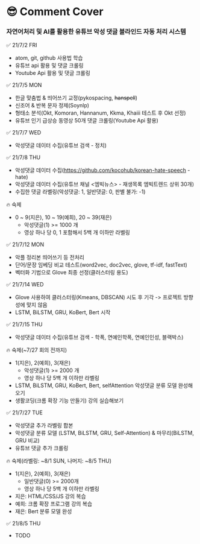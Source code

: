 # &#128526; Comment Cover
### 자연어처리 및 AI를 활용한 유튜브 악성 댓글 블라인드 자동 처리 시스템

&#9989; 21/7/2 FRI
- atom, git, github 사용법 학습
- 유튜브 api 활용 및 댓글 크롤링
- Youtube Api 활용 및 댓글 크롤링

&#9989; 21/7/5 MON
- 한글 맞춤법 & 띄어쓰기 교정(pykospacing, <strike>hanspell</strike>)
- 신조어 & 반복 문자 정제(Soynlp)
- 형태소 분석(Okt, Komoran, Hannanum, Kkma, Khaiii 테스트 후 Okt 선정)
- 유튜브 인기 급상승 동영상 50개 댓글 크롤링(Youtube Api 활용)

&#9989; 21/7/7 WED
- 악성댓글 데이터 수집(유튜브 검색 - 정치)

&#9989; 21/7/8 THU
- 악성댓글 데이터 수집(https://github.com/kocohub/korean-hate-speech - hate)
- 악성댓글 데이터 수집(유튜브 채널 <엠빅뉴스> - 재생목록 엠빅트렌드 상위 30개)
- 수집한 댓글 라벨링(악성댓글: 1, 일반댓글: 0, 판별 불가: -1)

&#128293; 숙제
- 0 ~ 9(지은), 10 ~ 19(예희), 20 ~ 39(재은)
  - 악성댓글(1) >= 1000 개
  - 영상 하나 당 0, 1 포함해서 5백 개 이하만 라벨링

&#9989; 21/7/12 MON
- 악플 정리본 띄어쓰기 등 전처리
- 단어/문장 임베딩 비교 테스트(word2vec, doc2vec, glove, tf-idf, fastText)
- 벡터화 기법으로 Glove 최종 선정(클러스터링 용도)

&#9989; 21/7/14 WED
- Glove 사용하여 클러스터링(Kmeans, DBSCAN) 시도 후 기각
-> 프로젝트 방향성에 맞지 않음
- LSTM, BiLSTM, GRU, KoBert, Bert 시작

&#9989; 21/7/15 THU
- 악성댓글 데이터 수집(유튜브 검색 - 학폭, 연예인학폭, 연예인인성, 블랙박스)

&#128293; 숙제(~7/27 회의 전까지)
- 1(지은), 2(예희), 3(재은)
  - 악성댓글(1) >= 2000 개
  - 영상 하나 당 5백 개 이하만 라벨링
- LSTM, BiLSTM, GRU, KoBert, Bert, selfAttention 악성댓글 분류 모델 완성해오기
- 생활코딩(크롬 확장 기능 만들기) 강의 실습해보기

&#9989; 21/7/27 TUE
- 악성댓글 추가 라벨링 합본
- 악성댓글 분류 모델 (LSTM, BiLSTM, GRU, Self-Attention) & 마무리(BiLSTM, GRU 비교)
- 유튜브 댓글 추가 크롤링

&#128293; 숙제(라벨링: ~8/1 SUN, 나머지: ~8/5 THU)
- 1(지은), 2(예희), 3(재은)
  - 일반댓글(0) >= 2000개
  - 영상 하나 당 5백 개 이하만 라벨링
- 지은: HTML/CSS/JS 강의 복습
- 예희: 크롬 확장 프로그램 강의 복습
- 재은: Bert 분류 모델 완성

&#9989; 21/8/5 THU
- TODO
